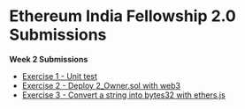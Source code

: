 # Ethereum India Fellowship 2.0 Submissions

**Week 2 Submissions**
- [Exercise 1 - Unit test](./Week2/1_Storage_test.sol)
- [Exercise 2 - Deploy 2_Owner.sol with web3](./Week2/deploy_ethers.js)
- [Exercise 3 - Convert a string into bytes32 with ethers.js](./Week2/stringToByte32.js)